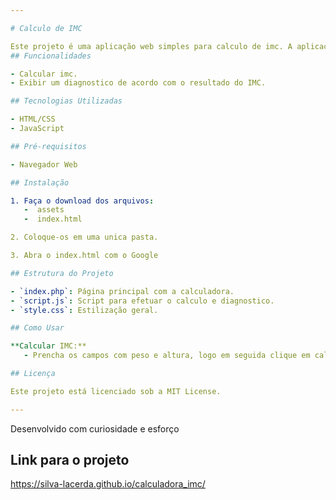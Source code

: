 ```yaml
---

# Calculo de IMC

Este projeto é uma aplicação web simples para calculo de imc. A aplicação permite calcular o IMC, gerando um diagnostico simples sobre o resultado.
## Funcionalidades

- Calcular imc.
- Exibir um diagnostico de acordo com o resultado do IMC.

## Tecnologias Utilizadas

- HTML/CSS
- JavaScript

## Pré-requisitos

- Navegador Web

## Instalação

1. Faça o download dos arquivos:
   -  assets
   -  index.html

2. Coloque-os em uma unica pasta.

3. Abra o index.html com o Google

## Estrutura do Projeto

- `index.php`: Página principal com a calculadora.
- `script.js`: Script para efetuar o calculo e diagnostico.
- `style.css`: Estilização geral.

## Como Usar

**Calcular IMC:**
   - Prencha os campos com peso e altura, logo em seguida clique em calcular

## Licença

Este projeto está licenciado sob a MIT License.

---
```


Desenvolvido com curiosidade e esforço

## Link para o projeto

https://silva-lacerda.github.io/calculadora_imc/

